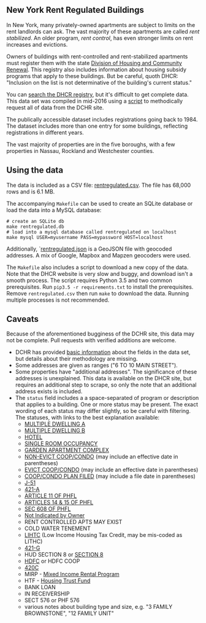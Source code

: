 New York Rent Regulated Buildings 
---------------------------------

In New York, many privately-owned apartments are subject to limits on the rent landlords can ask. The vast majority of these apartments are called *rent stabilized*. An older program, *rent control*, has even stronger limits on rent increases and evictions.

Owners of buildings with rent-controlled and rent-stabilized apartments must register them with the state [Division of Housing and Community Renewal](http://www.nyshcr.org). This registry also includes information about housing subsidy programs that apply to these buildings. But be careful, quoth DHCR: "Inclusion on the list is not determinative of the building's current status."

You can [search the DHCR registry](https://apps.hcr.ny.gov/BuildingSearch/), but it's difficult to get complete data. This data set was compiled in mid-2016 using a [script](scrape.py) to methodically request all of data from the DCHR site.

The publically accessible dataset includes registrations going back to 1984. The dataset includes more than one entry for some buildings, reflecting registrations in different years.

The vast majority of properties are in the five boroughs, with a few properties in Nassau, Rockland and Westchester counties.

## Using the data

The data is included as a CSV file: [rentregulated.csv](rentregulated.csv). The file has 68,000 rows and is 6.1 MB.

The accompanying `Makefile` can be used to create an SQLite database or load the data into a MySQL database:
```
# create an SQLite db
make rentregulated.db
# load into a mysql database called rentregulated on localhost
make mysql USER=myusername PASS=mypassword HOST=localhost
```

Additionally, `[rentregulated.json](rentregulated.json) is a GeoJSON file with geocoded addresses. A mix of Google, Mapbox and Mapzen geocoders were used.

The `Makefile` also includes a script to download a new copy of the data. Note that the DHCR website is very slow and buggy, and download isn't a smooth process. The script requires Python 3.5 and two common prerequisites. Run `pip3.5 -r requirements.txt` to install the prerequisites. Remove `rentregulated.csv` then run `make` to download the data. Running multiple processes is not recommended.

## Caveats

Because of the aforementioned bugginess of the DCHR site, this data may not be complete. Pull requests with verified additions are welcome.

* DCHR has provided [basic information](https://apps.hcr.ny.gov/buildingsearch/popup.aspx) about the fields in the data set, but details about their methodology are missing.
* Some addresses are given as ranges ("6 TO 10 MAIN STREET").
* Some properties have "additional addresses". The significance of these addresses is unexplained. This data is available on the DHCR site, but requires an additional step to scrape, so only the note that an additional address exists is included.
* The `status` field includes a a space-separated of program or description that applies to a building. One or more status may be present. The exact wording of each status may differ slightly, so be careful with filtering. The statuses, with links to the best explanation available:
    * [MULTIPLE DWELLING A](https://apps.hcr.ny.gov/buildingsearch/popup.aspx#DwellingA)
    * [MULTIPLE DWELLING B](https://apps.hcr.ny.gov/buildingsearch/popup.aspx#DwellingB)
    * [HOTEL](https://apps.hcr.ny.gov/buildingsearch/popup.aspx#Hotel)
    * [SINGLE ROOM OCCUPANCY](https://apps.hcr.ny.gov/buildingsearch/popup.aspx#SingleRoom)
    * [GARDEN APARTMENT COMPLEX](https://apps.hcr.ny.gov/buildingsearch/popup.aspx#Garden)
    * [NON-EVICT COOP/CONDO](https://apps.hcr.ny.gov/buildingsearch/popup.aspx#NonEvict) (may include an effective date in parentheses)
    * [EVICT COOP/CONDO](https://apps.hcr.ny.gov/buildingsearch/popup.aspx#Evict) (may include an effective date in parentheses)
    * [COOP/CONDO PLAN FILED](https://apps.hcr.ny.gov/buildingsearch/popup.aspx#Coop) (may include a file date in parentheses)
    * [J-51](http://www1.nyc.gov/site/hpd/developers/tax-incentives-j51.page)
    * [421-A](http://www1.nyc.gov/site/hpd/developers/tax-incentives-421a.page)
    * [ARTICLE 11 OF PHFL](https://apps.hcr.ny.gov/buildingsearch/popup.aspx#Article11)
    * [ARTICLES 14 & 15 OF PHFL](https://apps.hcr.ny.gov/buildingsearch/popup.aspx#Article14and15)
    * [SEC 608 OF PHFL](https://apps.hcr.ny.gov/buildingsearch/popup.aspx#Section608)
    * [Not Indicated by Owner](https://apps.hcr.ny.gov/buildingsearch/popup.aspx#NotIndicated)
    * RENT CONTROLLED APTS MAY EXIST
    * COLD WATER TENEMENT
    * [LIHTC](https://www.huduser.gov/portal/datasets/lihtc.html) (Low Income Housing Tax Credit, may be mis-coded as LITHC)
    * [421-G](http://www1.nyc.gov/site/hpd/developers/tax-incentives-421g.page)
    * HUD SECTION 8 or [SECTION 8](https://en.wikipedia.org/wiki/Section_8_%28housing%29)
    * [HDFC](http://www1.nyc.gov/site/hpd/owners/homeowner-hdfc.page) or HDFC COOP
    * [420C](http://www1.nyc.gov/site/hpd/developers/tax-incentives-420c.page)
    * MIRP - [Mixed Income Rental Program](http://furmancenter.org/institute/directory/entry/mixed-income-rental-program/)
    * HTF - [Housing Trust Fund](http://furmancenter.org/institute/directory/entry/new-york-city-housing-trust-fund)
    * BANK LOAN
    * IN RECEIVERSHIP
    * SECT 576 or PHF 576
    * various notes about building type and size, e.g. "3 FAMILY BROWNSTONE", "12 FAMILY UNIT"
